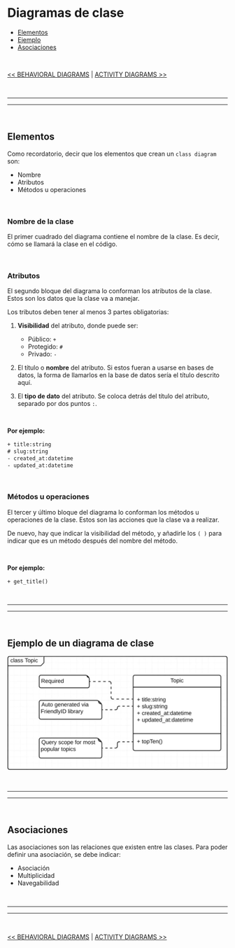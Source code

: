# Diagramas de clase

* [Elementos](#elementos)
* [Ejemplo](#ejemplo-de-un-diagrama-de-clase)
* [Asociaciones](#asociaciones)

<br>

[<< BEHAVIORAL DIAGRAMS](./03_behavioralDiagrams.md#behavioral-diagrams) | [ACTIVITY DIAGRAMS >>](./05_activityDiagrams.md#activity-diagrams)


<br><hr>
<hr><br>


## Elementos

Como recordatorio, decir que los elementos que crean un `class diagram` son:

* Nombre
* Atributos
* Métodos u operaciones

<br>

### Nombre de la clase

El primer cuadrado del diagrama contiene el nombre de la clase. Es decir, cómo se llamará la clase en el código.

<br>

### Atributos

El segundo bloque del diagrama lo conforman los atributos de la clase. Estos son los datos que la clase va a manejar.

Los tributos deben tener al menos 3 partes obligatorias:

1. **Visibilidad** del atributo, donde puede ser:
    * Público: `+`
    * Protegido: `#`
    * Privado: `-`

2. El título o **nombre** del atributo. Si estos fueran a usarse en bases de datos, la forma de llamarlos en la base de datos sería el título descrito aquí.

3. El **tipo de dato** del atributo. Se coloca detrás del título del atributo, separado por dos puntos `:`.

<br>

**Por ejemplo:**

```plantuml
+ title:string
# slug:string
- created_at:datetime
- updated_at:datetime
```

<br>

### Métodos u operaciones

El tercer y último bloque del diagrama lo conforman los métodos u operaciones de la clase. Estos son las acciones que la clase va a realizar.

De nuevo, hay que indicar la visibilidad del método, y añadirle los `( )` para indicar que es un método después del nombre del método.

<br>

**Por ejemplo:**

```plantuml
+ get_title()
```


<br><hr>
<hr><br>


## Ejemplo de un diagrama de clase

<div align="center">

![class-diagram](../media/structural-diagrams/class-diagram.png)

</div>


<br><hr>
<hr><br>


## Asociaciones

Las asociaciones son las relaciones que existen entre las clases. Para poder definir una asociación, se debe indicar:

* Asociación
* Multiplicidad
* Navegabilidad


<br><hr>
<hr><br>


[<< BEHAVIORAL DIAGRAMS](./03_behavioralDiagrams.md#behavioral-diagrams) | [ACTIVITY DIAGRAMS >>](./05_activityDiagrams.md#activity-diagrams)

